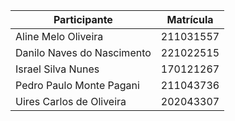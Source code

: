 
| Participante               | Matrícula |
|----------------------------|-----------|
| Aline Melo Oliveira        | 211031557 |
| Danilo Naves do Nascimento | 221022515 |
| Israel Silva Nunes         | 170121267 |
| Pedro Paulo Monte Pagani   | 211043736 |
| Uires Carlos de Oliveira   | 202043307 |